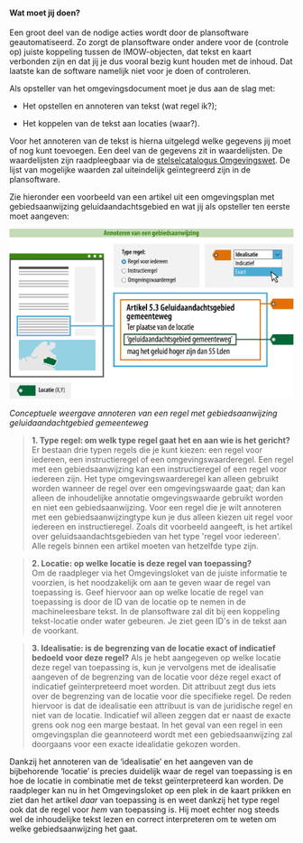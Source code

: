 ﻿#### Wat moet jij doen?

Een groot deel van de nodige acties wordt door de plansoftware geautomatiseerd. Zo zorgt de plansoftware onder 
andere voor de (controle op) juiste koppeling tussen de IMOW-objecten, dat tekst en kaart verbonden zijn en dat jij
je dus vooral bezig kunt houden met de inhoud. Dat laatste kan de software namelijk niet voor je doen 
of controleren. 

Als opsteller van het omgevingsdocument moet je dus aan de slag met:

-   Het opstellen en annoteren van tekst (wat regel ik?);

-   Het koppelen van de tekst aan locaties (waar?).

Voor het annoteren van de tekst is hierna uitgelegd welke gegevens jij moet of nog kunt toevoegen. Een deel van de
gegevens zit in waardelijsten. De waardelijsten zijn raadpleegbaar via de [stelselcatalogus
Omgevingswet](https://stelselcatalogus.omgevingswet.overheid.nl/waardelijstenpagina). 
De lijst van mogelijke waarden zal uiteindelijk geïntegreerd zijn in de plansoftware.

Zie hieronder een voorbeeld van een artikel uit een omgevingsplan met gebiedsaanwijzing geluidaandachtsgebied 
en wat jij als opsteller ten eerste moet aangeven:

![](media/7702Gebiedsaanwijzing_Minimaal.png)

*Conceptuele weergave annoteren van een regel met gebiedsaanwijzing geluidaandachtgebied gemeenteweg*

>   **1. Type regel: om welk type regel gaat het en aan wie is het gericht?**  
>   Er bestaan drie typen regels die je kunt kiezen: een regel voor iedereen,
>   een instructieregel of een omgevingswaarderegel. Een regel met een gebiedsaanwijzing kan een
>   instructieregel of een regel voor iedereen zijn. Het type omgevingswaarderegel kan alleen gebruikt worden wanneer 
>   de regel over een omgevingswaarde gaat; dan kan alleen de inhoudelijke annotatie omgevingswaarde gebruikt worden 
>   en niet een gebiedsaanwijzing. Voor een regel die je wilt annoteren met een gebiedsaanwijzingtype kun je dus alleen 
>   kiezen uit regel voor iedereen en instructieregel. Zoals dit voorbeeld aangeeft, is
>   het artikel over geluidsaandachtsgebieden van het type 'regel voor iedereen'. 
>   Alle regels binnen een artikel moeten van hetzelfde type zijn. 

>   **2. Locatie: op welke locatie is deze regel van toepassing?**  
>   Om de raadpleger via het Omgevingsloket van de juiste informatie te voorzien, is het noodzakelijk om aan te geven 
>   waar de regel van toepassing is. Geef hiervoor aan op welke locatie de regel van toepassing is door de ID van 
>   de locatie op te nemen in de machineleesbare tekst. In de plansoftware zal dit bij een koppeling tekst-locatie 
>   onder water gebeuren. Je ziet geen ID's in de tekst aan de voorkant.

>   **3. Idealisatie: is de begrenzing van de locatie exact of indicatief bedoeld voor deze regel?**
>   Als je hebt aangegeven op welke locatie deze regel van toepassing is, kun je vervolgens met de idealisatie 
>   aangeven of de begrenzing van de locatie voor déze regel exact of indicatief geïnterpreteerd moet worden. 
>   Dit attribuut zegt dus iets over de begrenzing van de locatie voor díe specifieke regel. De reden
>   hiervoor is dat de idealisatie een attribuut is van de juridische regel en niet van de locatie. Indicatief wil 
>   alleen zeggen dat er naast de exacte grens ook nog een marge bestaat. In het geval van een regel in een omgevingsplan
>   die geannoteerd wordt met een gebiedsaanwijzing zal doorgaans voor een exacte idealidatie gekozen worden.

Dankzij het annoteren van de ‘idealisatie’ en het aangeven van de bijbehorende ‘locatie’ is precies duidelijk waar de regel van toepassing is en hoe de locatie in combinatie met de tekst geïnterpreteerd kan worden. De raadpleger
kan nu in het Omgevingsloket op een plek in de kaart prikken en ziet dan het artikel *daar* van toepassing is 
en weet dankzij het type regel ook dat de regel voor *hem* van toepassing is. Hij moet echter nog steeds wel de
inhoudelijke tekst lezen en correct interpreteren om te weten om welke gebiedsaanwijzing het gaat.
